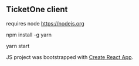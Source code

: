 ## TicketOne client


requires node https://nodejs.org

npm install -g yarn

yarn start


JS project was bootstrapped with [Create React App](https://github.com/facebookincubator/create-react-app).
